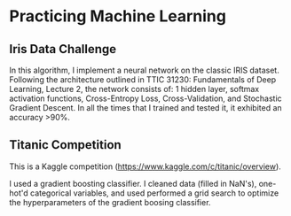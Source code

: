 # Practicing Machine Learning

## Iris Data Challenge 
In this algorithm, I implement a neural network on the classic IRIS dataset. Following the architecture outlined in TTIC 31230: Fundamentals of Deep Learning, Lecture 2, the network consists of: 1 hidden layer, softmax activation functions, Cross-Entropy Loss, Cross-Validation, and Stochastic Gradient Descent. In all the times that I trained and tested it, it exhibited an accuracy >90%.

## Titanic Competition
This is a Kaggle competition (https://www.kaggle.com/c/titanic/overview). 

I used a gradient boosting classifier. I cleaned data (filled in NaN's), one-hot'd categorical variables, and used performed a grid search to optimize the hyperparameters of the gradient boosing classifier.
